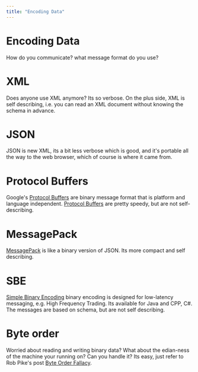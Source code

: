 ```yaml
---
title: "Encoding Data"
---
```

# Encoding Data

How do you communicate?  what message format do you use?

# XML
Does anyone use XML anymore? Its so verbose. On the plus side, XML is self describing, i.e. you can read an XML document without knowing the schema in advance.

# JSON
JSON is new XML, its a bit less verbose which is good, and it's portable all the way to the web browser, which of course is where it came from.  

# Protocol Buffers
Google's [Protocol Buffers](https://developers.google.com/protocol-buffers/) are binary message format that is platform and language independent.  [Protocol Buffers](https://developers.google.com/protocol-buffers/) are pretty speedy, but are not self-describing.

# MessagePack
[MessagePack](http://msgpack.org/) is like a binary version of JSON.  Its more compact and self describing.

# SBE
[Simple Binary Encoding](https://github.com/real-logic/simple-binary-encoding/wiki) binary encoding is designed for low-latency messaging, e.g. High Frequency Trading.  Its available for Java and CPP, C#.  The messages are based on schema, but are not self describing.

# Byte order

Worried about reading and writing binary data?  What about the edian-ness of the machine your running on?  Can you handle it?  Its easy, just refer to Rob Pike's post [Byte Order Fallacy](http://commandcenter.blogspot.co.uk/2012/04/byte-order-fallacy.html).